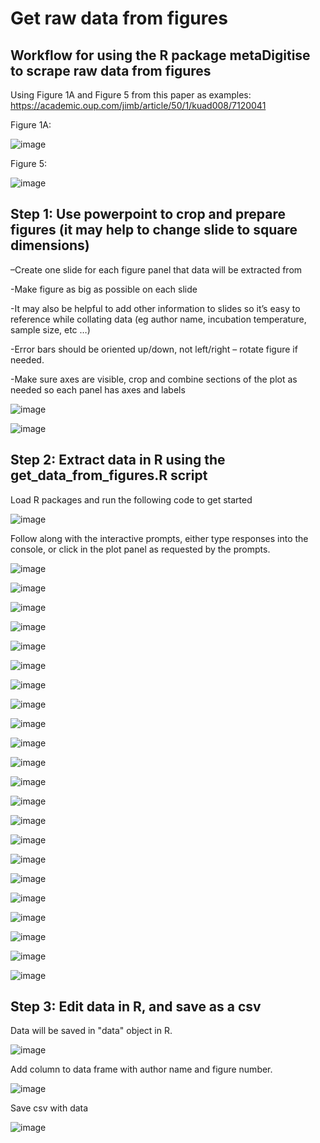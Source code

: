 # Get raw data from figures

## Workflow for using the R package metaDigitise to scrape raw data from figures

Using Figure 1A and Figure 5 from this paper as examples: https://academic.oup.com/jimb/article/50/1/kuad008/7120041

Figure 1A:

![image](https://github.com/lgschaer/get-data-from-figures/assets/47119257/7000b08f-3680-4cc5-b5f4-ab017e12fe35)

Figure 5: 

![image](https://github.com/lgschaer/get-data-from-figures/assets/47119257/4c588434-0982-4cd7-ad70-cfa28dfcefc7)

## Step 1: Use powerpoint to crop and prepare figures (it may help to change slide to square dimensions)

–Create one slide for each figure panel that data will be extracted from

-Make figure as big as possible on each slide

-It may also be helpful to add other information to slides so it’s easy to reference while collating data (eg author name, incubation temperature, sample size, etc …)

-Error bars should be oriented up/down, not left/right – rotate figure if needed.

-Make sure axes are visible, crop and combine sections of the plot as needed so each panel has axes and labels

![image](https://github.com/lgschaer/get-data-from-figures/assets/47119257/a91013be-53a9-4079-b657-be009a60dad6)

![image](https://github.com/lgschaer/get-data-from-figures/assets/47119257/3349018f-fd75-4c31-bf0a-ca59d7d1414f)

## Step 2: Extract data in R using the get_data_from_figures.R script

Load R packages and run the following code to get started

![image](https://github.com/lgschaer/get-data-from-figures/assets/47119257/66341682-3a03-4620-86c6-10692e2db43a)

Follow along with the interactive prompts, either type responses into the console, or click in the plot panel as requested by the prompts.

![image](https://github.com/lgschaer/get-data-from-figures/assets/47119257/45c052b8-1dd6-45b0-8e5d-e12fd05836f5)

![image](https://github.com/lgschaer/get-data-from-figures/assets/47119257/11df3c29-0762-430a-9aca-6758bbedb907)

![image](https://github.com/lgschaer/get-data-from-figures/assets/47119257/3151a3bf-5880-4d46-a368-658cd7d90382)

![image](https://github.com/lgschaer/get-data-from-figures/assets/47119257/410a039b-d23c-4b5e-a6ba-6b47d43c2f8a)


![image](https://github.com/lgschaer/get-data-from-figures/assets/47119257/a8525c76-6afe-4ab3-94e1-9ee20076f5f8)


![image](https://github.com/lgschaer/get-data-from-figures/assets/47119257/49ffcc22-adcb-47c7-bcb5-f7455b2b3b38)


![image](https://github.com/lgschaer/get-data-from-figures/assets/47119257/fa440f80-6018-4ae7-b11a-95430d912c8a)


![image](https://github.com/lgschaer/get-data-from-figures/assets/47119257/60b045cf-b892-4d4f-bcda-b425e983e251)


![image](https://github.com/lgschaer/get-data-from-figures/assets/47119257/cf25e596-0c83-40db-bbc0-44cf3eb7e46e)


![image](https://github.com/lgschaer/get-data-from-figures/assets/47119257/d179a75f-442f-414a-bec3-19837a832326)


![image](https://github.com/lgschaer/get-data-from-figures/assets/47119257/5c85c0f2-25ed-4093-b652-ae30fbea68f7)


![image](https://github.com/lgschaer/get-data-from-figures/assets/47119257/aad0970d-df13-4d75-b076-1cafdda7e212)


![image](https://github.com/lgschaer/get-data-from-figures/assets/47119257/e6a810c3-a3f8-4813-8494-0961cdcd688b)


![image](https://github.com/lgschaer/get-data-from-figures/assets/47119257/568bd725-d374-4df5-a83d-e1b9950b22b7)


![image](https://github.com/lgschaer/get-data-from-figures/assets/47119257/42f0c9d3-f4a4-4ef2-b2df-026db345a269)

![image](https://github.com/lgschaer/get-data-from-figures/assets/47119257/3644fb30-a55f-495d-b27f-d6c1d1876a55)


![image](https://github.com/lgschaer/get-data-from-figures/assets/47119257/a957fe29-48e5-455f-9d86-18e290c3ed6b)


![image](https://github.com/lgschaer/get-data-from-figures/assets/47119257/6ab1a2dc-5c8f-4330-a140-1e4c8f9e29ad)


![image](https://github.com/lgschaer/get-data-from-figures/assets/47119257/84066cc6-e502-44f0-89e2-03e6b9a813f6)


![image](https://github.com/lgschaer/get-data-from-figures/assets/47119257/96145464-8069-4a45-a396-71a1288dbb61)


![image](https://github.com/lgschaer/get-data-from-figures/assets/47119257/c05e4dba-0315-4800-9ef0-69a17f228355)


![image](https://github.com/lgschaer/get-data-from-figures/assets/47119257/8bc757d8-b2be-4374-9012-5a5d6e7c1f28)


## Step 3: Edit data in R, and save as a csv

Data will be saved in "data" object in R. 

![image](https://github.com/lgschaer/get-data-from-figures/assets/47119257/6ed94c50-f484-4f53-be71-4a7a9180f56d)


Add column to data frame with author name and figure number.

![image](https://github.com/lgschaer/get-data-from-figures/assets/47119257/13666ca1-98cb-4d5a-8ec3-4ccc1f42a197)

Save csv with data

![image](https://github.com/lgschaer/get-data-from-figures/assets/47119257/b169cf4e-336a-47db-9f53-7a77f3991161)

